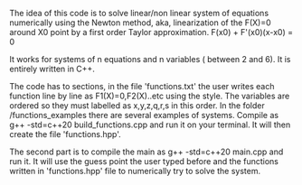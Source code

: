 The idea of this code is to solve linear/non linear system of equations numerically using the Newton method, aka, linearization of the
F(X)=0 around X0 point by a first order Taylor approximation. F(x0) + F'(x0)(x-x0) = 0

It works for systems of n equations and n variables ( between 2 and 6). It is entirely written in C++.

The code has to sections, in the file 'functions.txt' the user writes each function line by line as F1(X)=0,F2(X)..etc using the <cmath> style.
The variables are ordered so they must labelled as x,y,z,q,r,s in this order. In the folder /functions_examples
there are several examples of systems.
Compile as g++ -std=c++20 build_functions.cpp and run it on your terminal. It will then create the file 'functions.hpp'.

The second part is to compile the main as g++ -std=c++20 main.cpp and run it. It will use the guess point the user typed before and the functions written in 'functions.hpp' file to numerically try to solve the system.
